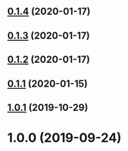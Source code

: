 <a name="0.1.4"></a>
## [0.1.4](http://git.mistong.com/ewtm/ewtm-template/compare/v0.1.3...v0.1.4) (2020-01-17)



<a name="0.1.3"></a>
## [0.1.3](http://git.mistong.com/ewtm/ewtm-template/compare/v0.1.2...v0.1.3) (2020-01-17)



<a name="0.1.2"></a>
## [0.1.2](http://git.mistong.com/ewtm/ewtm-template/compare/v0.1.1...v0.1.2) (2020-01-17)



<a name="0.1.1"></a>
## [0.1.1](http://git.mistong.com/ewtm/ewtm-template/compare/v1.0.1...v0.1.1) (2020-01-15)



<a name="1.0.1"></a>
## [1.0.1](http://git.mistong.com/ewtm/ewtm-template/compare/v1.0.0...v1.0.1) (2019-10-29)



<a name="1.0.0"></a>
# 1.0.0 (2019-09-24)



